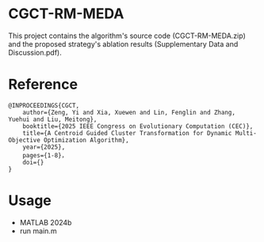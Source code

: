 # CGCT-RM-MEDA
This project contains the algorithm's source code (CGCT-RM-MEDA.zip) and the proposed strategy's ablation results (Supplementary Data and Discussion.pdf).

# Reference
```
@INPROCEEDINGS{CGCT,
	author={Zeng, Yi and Xia, Xuewen and Lin, Fenglin and Zhang, Yuehui and Liu, Meitong},
	booktitle={2025 IEEE Congress on Evolutionary Computation (CEC)},
	title={A Centroid Guided Cluster Transformation for Dynamic Multi-Objective Optimization Algorithm},
	year={2025},
	pages={1-8}，
	doi={}
}
```

# Usage

- MATLAB 2024b
- run main.m


